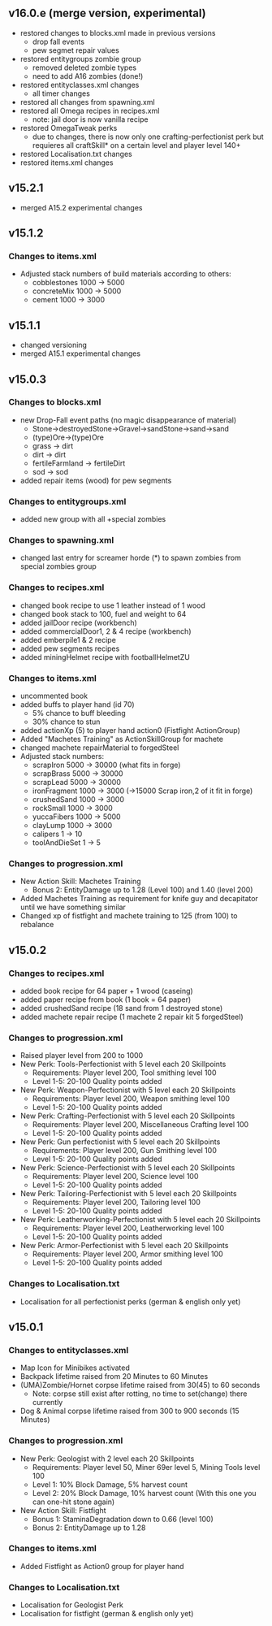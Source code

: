 ## v16.0.e (merge version, experimental)
* restored changes to blocks.xml made in previous versions
  * drop fall events
  * pew segmet repair values
* restored entitygroups zombie group
  * removed deleted zombie types
  * need to add A16 zombies (done!)
* restored entityclasses.xml changes
  * all timer changes
* restored all changes from spawning.xml
* restored all Omega recipes in recipes.xml
  * note: jail door is now vanilla recipe
* restored OmegaTweak perks
  * due to changes, there is now only one crafting-perfectionist perk but requieres all craftSkill* on a certain level and player level 140+
* restored Localisation.txt changes
* restored items.xml changes

## v15.2.1
* merged A15.2 experimental changes

## v15.1.2

### Changes to items.xml
* Adjusted stack numbers of build materials according to others:
  * cobblestones 1000 -> 5000
  * concreteMix 1000 -> 5000
  * cement 1000 -> 3000

## v15.1.1
* changed versioning
* merged A15.1 experimental changes

## v15.0.3

### Changes to blocks.xml
* new Drop-Fall event paths (no magic disappearance of material)
  * Stone->destroyedStone->Gravel->sandStone->sand->sand
  * (type)Ore->(type)Ore 
  * grass -> dirt
  * dirt -> dirt
  * fertileFarmland -> fertileDirt
  * sod -> sod
* added repair items (wood) for pew segments

### Changes to entitygroups.xml
* added new group with all +special zombies

### Changes to spawning.xml
* changed last entry for screamer horde (*) to spawn zombies from special zombies group

### Changes to recipes.xml
* changed book recipe to use 1 leather instead of 1 wood
* changed book stack to 100, fuel and weight to 64
* added jailDoor recipe (workbench)
* added commercialDoor1, 2 & 4 recipe (workbench)
* added emberpile1 & 2 recipe
* added pew segments recipes
* added miningHelmet recipe with footballHelmetZU

### Changes to items.xml
* uncommented book
* added buffs to player hand (id 70)
  * 5% chance to buff bleeding
  * 30% chance to stun
* added actionXp (5) to player hand action0 (Fistfight ActionGroup)
* Added "Machetes Training" as ActionSkillGroup for machete
* changed machete repairMaterial to forgedSteel
* Adjusted stack numbers:
  * scrapIron 5000 -> 30000 (what fits in forge)
  * scrapBrass 5000 -> 30000
  * scrapLead 5000 -> 30000
  * ironFragment 1000 -> 3000 (->15000 Scrap iron,2 of it fit in forge)
  * crushedSand 1000 -> 3000
  * rockSmall 1000 -> 3000
  * yuccaFibers 1000 -> 5000
  * clayLump 1000 -> 3000
  * calipers 1 -> 10
  * toolAndDieSet 1 -> 5


### Changes to progression.xml
* New Action Skill: Machetes Training
  * Bonus 2: EntityDamage up to 1.28 (Level 100) and 1.40 (level 200)
* Added Machetes Training as requirement for knife guy and decapitator until we have something similar
* Changed xp of fistfight and machete training to 125 (from 100) to rebalance

## v15.0.2

### Changes to recipes.xml
* added book recipe for 64 paper + 1 wood (caseing)
* added paper recipe from book (1 book = 64 paper)
* added crushedSand recipe (18 sand from 1 destroyed stone)
* added machete repair recipe (1 machete 2 repair kit 5 forgedSteel)

### Changes to progression.xml
* Raised player level from 200 to 1000
* New Perk: Tools-Perfectionist with 5 level each 20 Skillpoints
  * Requirements: Player level 200, Tool smithing level 100
  * Level 1-5: 20-100 Quality points added
* New Perk: Weapon-Perfectionist with 5 level each 20 Skillpoints
  * Requirements: Player level 200, Weapon smithing level 100
  * Level 1-5: 20-100 Quality points added
* New Perk: Crafting-Perfectionist with 5 level each 20 Skillpoints
  * Requirements: Player level 200, Miscellaneous Crafting level 100
  * Level 1-5: 20-100 Quality points added
* New Perk: Gun perfectionist with 5 level each 20 Skillpoints
  * Requirements: Player level 200, Gun Smithing level 100
  * Level 1-5: 20-100 Quality points added
* New Perk: Science-Perfectionist with 5 level each 20 Skillpoints
  * Requirements: Player level 200, Science level 100
  * Level 1-5: 20-100 Quality points added
* New Perk: Tailoring-Perfectionist with 5 level each 20 Skillpoints
  * Requirements: Player level 200, Tailoring level 100
  * Level 1-5: 20-100 Quality points added
* New Perk: Leatherworking-Perfectionist with 5 level each 20 Skillpoints
  * Requirements: Player level 200, Leatherworking level 100
  * Level 1-5: 20-100 Quality points added
* New Perk: Armor-Perfectionist with 5 level each 20 Skillpoints
  * Requirements: Player level 200, Armor smithing level 100
  * Level 1-5: 20-100 Quality points added

### Changes to Localisation.txt
* Localisation for all perfectionist perks (german & english only yet)

## v15.0.1

### Changes to entityclasses.xml

* Map Icon for Minibikes activated
* Backpack lifetime raised from 20 Minutes to 60 Minutes
* (UMA)Zombie/Hornet corpse lifetime raised from 30(45) to 60 seconds
  * Note: corpse still exist after rotting, no time to set(change) there currently
* Dog & Animal corpse lifetime raised from 300 to 900 seconds (15 Minutes)


### Changes to progression.xml
* New Perk: Geologist with 2 level each 20 Skillpoints
  * Requirements: Player level 50, Miner 69er level 5, Mining Tools level 100
  * Level 1: 10% Block Damage,  5% harvest count
  * Level 2: 20% Block Damage, 10% harvest count (With this one you can one-hit stone again)
* New Action Skill: Fistfight
  * Bonus 1: StaminaDegradation down to 0.66 (level 100)
  * Bonus 2: EntityDamage up to 1.28

### Changes to items.xml
* Added Fistfight as Action0 group for player hand

### Changes to Localisation.txt
* Localisation for Geologist Perk
* Localisation for fistfight (german & english only yet)
